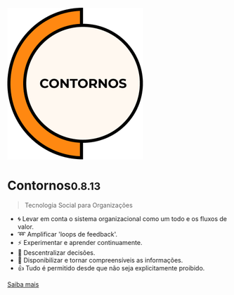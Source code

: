 ![Contornos](./assets/logo.png ':size=220')
	
# Contornos<small>0.8.13</small>

>  Tecnologia Social para Organizações

- :cyclone: Levar em conta o sistema organizacional como um todo e os fluxos de valor.
- :loop: Amplificar 'loops de feedback'.
- :zap: Experimentar e aprender continuamente.
- :high_brightness: Descentralizar decisões.
- :loudspeaker: Disponibilizar e tornar compreensíveis as informações.
- :thumbsup: Tudo é permitido desde que não seja explicitamente proibido.

[Saiba mais](start)
